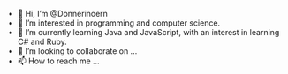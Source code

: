 - 👋 Hi, I’m @Donnerinoern
- 👀 I’m interested in programming and computer science.
- 🌱 I’m currently learning Java and JavaScript, with an interest in learning C# and Ruby.
- 💞️ I’m looking to collaborate on ...
- 📫 How to reach me ...

<!---
Donnerinoern/Donnerinoern is a ✨ special ✨ repository because its `README.md` (this file) appears on your GitHub profile.
You can click the Preview link to take a look at your changes.
--->

